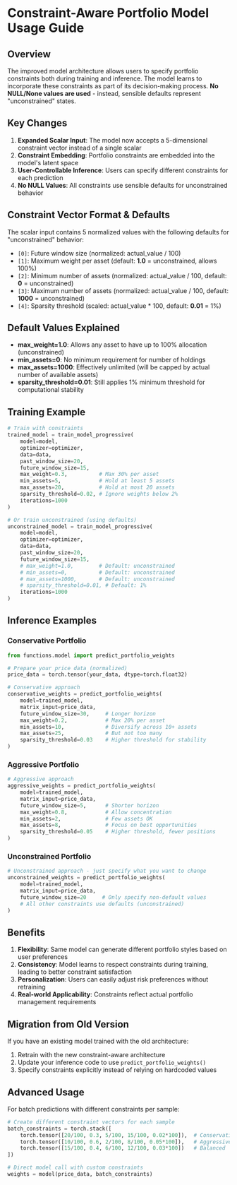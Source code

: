 # Constraint-Aware Portfolio Model Usage Guide

## Overview

The improved model architecture allows users to specify portfolio constraints both during training and inference. The model learns to incorporate these constraints as part of its decision-making process. **No NULL/None values are used** - instead, sensible defaults represent "unconstrained" states.

## Key Changes

1. **Expanded Scalar Input**: The model now accepts a 5-dimensional constraint vector instead of a single scalar
2. **Constraint Embedding**: Portfolio constraints are embedded into the model's latent space
3. **User-Controllable Inference**: Users can specify different constraints for each prediction
4. **No NULL Values**: All constraints use sensible defaults for unconstrained behavior

## Constraint Vector Format & Defaults

The scalar input contains 5 normalized values with the following defaults for "unconstrained" behavior:
- `[0]`: Future window size (normalized: actual_value / 100)
- `[1]`: Maximum weight per asset (default: **1.0** = unconstrained, allows 100%)
- `[2]`: Minimum number of assets (normalized: actual_value / 100, default: **0** = unconstrained)
- `[3]`: Maximum number of assets (normalized: actual_value / 100, default: **1000** = unconstrained)
- `[4]`: Sparsity threshold (scaled: actual_value * 100, default: **0.01** = 1%)

## Default Values Explained

- **max_weight=1.0**: Allows any asset to have up to 100% allocation (unconstrained)
- **min_assets=0**: No minimum requirement for number of holdings
- **max_assets=1000**: Effectively unlimited (will be capped by actual number of available assets)
- **sparsity_threshold=0.01**: Still applies 1% minimum threshold for computational stability

## Training Example

```python
# Train with constraints
trained_model = train_model_progressive(
    model=model,
    optimizer=optimizer,
    data=data,
    past_window_size=20,
    future_window_size=15,
    max_weight=0.3,          # Max 30% per asset
    min_assets=5,            # Hold at least 5 assets
    max_assets=20,           # Hold at most 20 assets
    sparsity_threshold=0.02, # Ignore weights below 2%
    iterations=1000
)

# Or train unconstrained (using defaults)
unconstrained_model = train_model_progressive(
    model=model,
    optimizer=optimizer,
    data=data,
    past_window_size=20,
    future_window_size=15,
    # max_weight=1.0,        # Default: unconstrained
    # min_assets=0,          # Default: unconstrained
    # max_assets=1000,       # Default: unconstrained
    # sparsity_threshold=0.01, # Default: 1%
    iterations=1000
)
```

## Inference Examples

### Conservative Portfolio
```python
from functions.model import predict_portfolio_weights

# Prepare your price data (normalized)
price_data = torch.tensor(your_data, dtype=torch.float32)

# Conservative approach
conservative_weights = predict_portfolio_weights(
    model=trained_model,
    matrix_input=price_data,
    future_window_size=30,     # Longer horizon
    max_weight=0.2,            # Max 20% per asset
    min_assets=10,             # Diversify across 10+ assets
    max_assets=25,             # But not too many
    sparsity_threshold=0.03    # Higher threshold for stability
)
```

### Aggressive Portfolio
```python
# Aggressive approach
aggressive_weights = predict_portfolio_weights(
    model=trained_model,
    matrix_input=price_data,
    future_window_size=5,      # Shorter horizon
    max_weight=0.8,            # Allow concentration
    min_assets=2,              # Few assets OK
    max_assets=8,              # Focus on best opportunities
    sparsity_threshold=0.05    # Higher threshold, fewer positions
)
```

### Unconstrained Portfolio
```python
# Unconstrained approach - just specify what you want to change
unconstrained_weights = predict_portfolio_weights(
    model=trained_model,
    matrix_input=price_data,
    future_window_size=20     # Only specify non-default values
    # All other constraints use defaults (unconstrained)
)
```

## Benefits

1. **Flexibility**: Same model can generate different portfolio styles based on user preferences
2. **Consistency**: Model learns to respect constraints during training, leading to better constraint satisfaction
3. **Personalization**: Users can easily adjust risk preferences without retraining
4. **Real-world Applicability**: Constraints reflect actual portfolio management requirements

## Migration from Old Version

If you have an existing model trained with the old architecture:
1. Retrain with the new constraint-aware architecture
2. Update your inference code to use `predict_portfolio_weights()`
3. Specify constraints explicitly instead of relying on hardcoded values

## Advanced Usage

For batch predictions with different constraints per sample:
```python
# Create different constraint vectors for each sample
batch_constraints = torch.stack([
    torch.tensor([20/100, 0.3, 5/100, 15/100, 0.02*100]),  # Conservative
    torch.tensor([10/100, 0.6, 2/100, 8/100, 0.05*100]),   # Aggressive
    torch.tensor([15/100, 0.4, 6/100, 12/100, 0.03*100])   # Balanced
])

# Direct model call with custom constraints
weights = model(price_data, batch_constraints)
```
